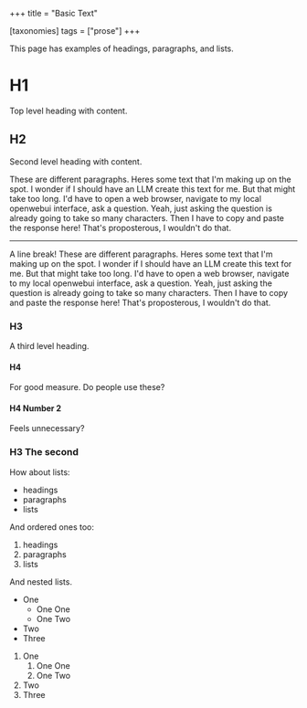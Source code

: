 +++
title = "Basic Text"

[taxonomies]
tags = ["prose"]
+++

This page has examples of headings, paragraphs, and lists.

# H1

Top level heading with content.

## H2

Second level heading with content.

These are different paragraphs.  Heres some text that I'm making up on the spot.  I wonder if I should have an LLM create this text for me.  But that might take too long.  I'd have to open a web browser, navigate to my local openwebui interface, ask a question.  Yeah, just asking the question is already going to take so many characters.  Then I have to copy and paste the response here!  That's proposterous, I wouldn't do that.

---

A line break! These are different paragraphs.  Heres some text that I'm making up on the spot.  I wonder if I should have an LLM create this text for me.  But that might take too long.  I'd have to open a web browser, navigate to my local openwebui interface, ask a question.  Yeah, just asking the question is already going to take so many characters.  Then I have to copy and paste the response here!  That's proposterous, I wouldn't do that.

### H3

A third level heading.

#### H4

For good measure.  Do people use these?

#### H4 Number 2

Feels unnecessary?

### H3 The second

How about lists:

* headings
* paragraphs
* lists

And ordered ones too:

1. headings
2. paragraphs
3. lists

And nested lists.

* One
    * One One
    * One Two
* Two
* Three

1. One
    1. One One
    1. One Two
1. Two
1. Three
